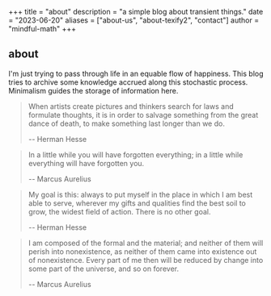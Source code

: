 +++
title = "about"
description = "a simple blog about transient things."
date = "2023-06-20"
aliases = ["about-us", "about-texify2", "contact"]
author = "mindful-math"
+++

## about
I'm just trying to pass through life in an equable flow of happiness. This blog tries to archive some knowledge accrued along this stochastic process. Minimalism guides the storage of information here. 

> When artists create pictures and thinkers search for laws and formulate thoughts, it is in order to salvage something from the great dance of death, to make something last longer than we do.
>
> -- Herman Hesse

> In a little while you will have forgotten everything; in a little while everything will have forgotten you.
>
> -- Marcus Aurelius 

> My goal is this: always to put myself in the place in which I am best able to serve, wherever my gifts and qualities find the best soil to grow, the widest field of action. There is no other goal.
>
> -- Herman Hesse 

> I am composed of the formal and the material; and neither of them will perish into nonexistence, as neither of them came into existence out of nonexistence. Every part of me then will be reduced by change into some part of the universe, and so on forever.
>
> -- Marcus Aurelius 

